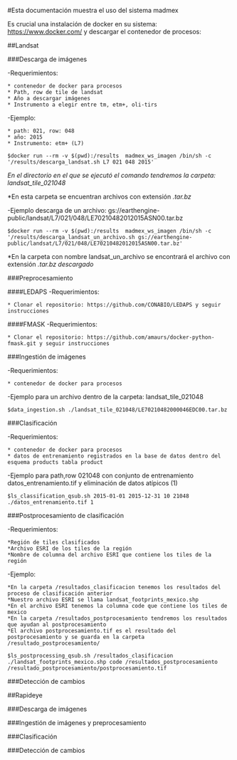 #Esta documentación muestra el uso del sistema madmex

Es crucial una instalación de docker en su sistema: https://www.docker.com/ y descargar el contenedor de procesos: 

##Landsat

###Descarga de imágenes

-Requerimientos:

	* contenedor de docker para procesos
	* Path, row de tile de landsat
	* Año a descargar imágenes
	* Instrumento a elegir entre tm, etm+, oli-tirs

-Ejemplo:

	* path: 021, row: 048
	* año: 2015
	* Instrumento: etm+ (L7)

```
$docker run --rm -v $(pwd):/results  madmex_ws_imagen /bin/sh -c '/results/descarga_landsat.sh L7 021 048 2015'
```

*En el directorio en el que se ejecutó el comando tendremos la carpeta: landsat_tile_021048*

*En esta carpeta se encuentran archivos con extensión *.tar.bz*


-Ejemplo descarga de un archivo: gs://earthengine-public/landsat/L7/021/048/LE70210482012015ASN00.tar.bz


```
$docker run --rm -v $(pwd):/results  madmex_ws_imagen /bin/sh -c '/results/descarga_landsat_un_archivo.sh gs://earthengine-public/landsat/L7/021/048/LE70210482012015ASN00.tar.bz'
```

*En la carpeta con nombre landsat_un_archivo se encontrará el archivo con extensión *.tar.bz descargado*

###Preprocesamiento

####LEDAPS
-Requerimientos:
	
	* Clonar el repositorio: https://github.com/CONABIO/LEDAPS y seguir instrucciones

####FMASK
-Requerimientos:

	* Clonar el repositorio: https://github.com/amaurs/docker-python-fmask.git y seguir instrucciones


###Ingestión de imágenes

-Requerimientos:

	* contenedor de docker para procesos

-Ejemplo para un archivo dentro de la carpeta: landsat_tile_021048

```
$data_ingestion.sh ./landsat_tile_021048/LE70210482000046EDC00.tar.bz
```

###Clasificación

-Requerimientos:

	* contenedor de docker para procesos
	* datos de entrenamiento registrados en la base de datos dentro del esquema products tabla product


-Ejemplo para path,row 021048 con conjunto de entrenamiento datos_entrenamiento.tif y eliminación de datos atípicos (1)


```
$ls_classification_qsub.sh 2015-01-01 2015-12-31 10 21048 ./datos_entrenamiento.tif 1
```

###Postprocesamiento de clasificación

-Requerimientos:

	*Región de tiles clasificados
	*Archivo ESRI de los tiles de la región
	*Nombre de columna del archivo ESRI que contiene los tiles de la región

-Ejemplo:

	*En la carpeta /resultados_clasificacion tenemos los resultados del proceso de clasificación anterior
	*Nuestro archivo ESRI se llama landsat_footprints_mexico.shp
	*En el archivo ESRI tenemos la columna code que contiene los tiles de mexico
	*En la carpeta /resultados_postprocesamiento tendremos los resultados que ayudan al postprocesamiento
	*El archivo postprocesamiento.tif es el resultado del postprocesamiento y se guarda en la carpeta /resultado_postprocesamiento/

```
$ls_postprocessing_qsub.sh /resultados_clasificacion ./landsat_footprints_mexico.shp code /resultados_postprocesamiento /resultado_postprocesamiento/postprocesamiento.tif
```

###Detección de cambios



##Rapideye

###Descarga de imágenes

###Ingestión de imágenes y preprocesamiento

###Clasificación

###Detección de cambios

